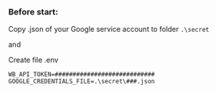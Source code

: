 ### Before start:

Copy .json of your Google service account to folder ```.\secret```

and

Create file
.env
```
WB_API_TOKEN=############################
GOOGLE_CREDENTIALS_FILE=.\secret\###.json
```